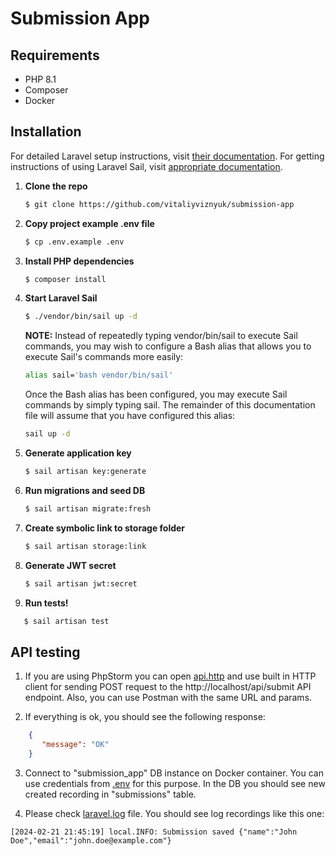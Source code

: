 Submission App
==============

## Requirements

* PHP 8.1
* Composer
* Docker

## Installation

For detailed Laravel setup instructions, visit [their documentation](https://laravel.com/docs/9.x/installation).
For getting instructions of using Laravel Sail, visit [appropriate documentation](https://laravel.com/docs/9.x/sail).

1. **Clone the repo**

   ```sh
   $ git clone https://github.com/vitaliyviznyuk/submission-app
   ```
2. **Copy project example .env file**

   ```sh
   $ cp .env.example .env
   ```

3. **Install PHP dependencies**

   ```sh
   $ composer install
   ```

4. **Start Laravel Sail**
   ```sh
   $ ./vendor/bin/sail up -d
   ```

   **NOTE:**
   Instead of repeatedly typing vendor/bin/sail to execute Sail commands, you may wish to configure a Bash alias that allows you to execute Sail's commands more easily:

   ```sh
   alias sail='bash vendor/bin/sail'
   ```

   Once the Bash alias has been configured, you may execute Sail commands by simply typing sail. The remainder of this documentation file will assume that you have configured this alias:

   ```sh
   sail up -d
   ```

5. **Generate application key**

   ```sh
   $ sail artisan key:generate
   ```

6. **Run migrations and seed DB**
   ```sh
   $ sail artisan migrate:fresh
   ```

7. **Create symbolic link to storage folder**
   ```sh
   $ sail artisan storage:link
   ```

8. **Generate JWT secret**
   ```sh
   $ sail artisan jwt:secret
   ```

9. **Run tests!**
```sh
   $ sail artisan test
   ```

## API testing

1. If you are using PhpStorm you can open [api.http](api.http) and use built in HTTP client for sending POST request to the http://localhost/api/submit API endpoint. Also, you can use Postman with the same URL and params.

2. If everything is ok, you should see the following response:
```json
    {
       "message": "OK"
    }
```

3. Connect to "submission_app" DB instance on Docker container. You can use credentials from [.env](.env) for this purpose. In the DB you should see new created recording in "submissions" table.

4. Please check [laravel.log](storage/logs/laravel.log) file. You should see log recordings like this one:

```text
[2024-02-21 21:45:19] local.INFO: Submission saved {"name":"John Doe","email":"john.doe@example.com"} 
   ```
